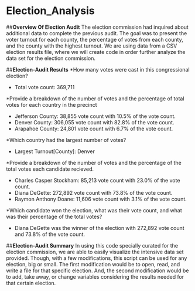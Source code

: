 # Election_Analysis
##**Overview Of Election Audit**
The election commission had inquired about additional data to complete the previous audit. The goal was to present the voter turnout for each county, the percentage of votes from each county, and the county with the highest turnout. We are using data from a CSV election results file, where we will create code in order further analyze the data set for the election commission. 

##**Election-Audit Results**
*How many votes were cast in this congressional election?
  - Total vote count: 369,711

*Provide a breakdown of the number of votes and the percentage of total votes for each country in the precinct
  - Jefferson County: 38,855 vote count with 10.5% of the vote count.
  - Denver County: 306,055 vote count with 82.8% of the vote count.
  - Arapahoe County: 24,801 vote count with 6.7% of the vote count.

*Which country had the largest number of votes?
  - Largest Turnout[County]: Denver

*Provide a breakdown of the number of votes and the percentage of the total votes each candidate recieved.
   - Charles Casper Stockham: 85,213 vote count with 23.0% of the vote count.
   - Diana DeGette: 272,892 vote count with 73.8% of the vote count.
   - Raymon Anthony Doane: 11,606 vote count with 3.1% of the vote count.

*Which candidate won the election, what was their vote count, and what was their percentage of the total votes?
  - Diana DeGette was the winner of the election with 272,892 vote count and 73.8% of the vote count.

##**Election-Audit Summary**
In using this code specially curated for the election commission, we are able to easily visualize the intensive data set provided. Though, with a few modifications, this script can be used for any election, big or small. The first modification would be to open, read, and write a file for that specific election. And, the second modification would be to add, take away, or change variables considering the results needed for that certain election.
